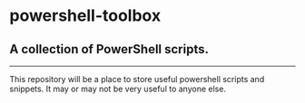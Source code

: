 # powershell-toolbox
## A collection of PowerShell scripts.
---
This repository will be a place to store useful powershell scripts and snippets. 
It may or may not be very useful to anyone else.
